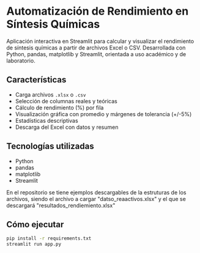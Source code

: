 #   Automatización de Rendimiento en Síntesis Químicas
Aplicación interactiva en Streamlit para calcular y visualizar el rendimiento de síntesis químicas a partir de archivos Excel o CSV. Desarrollada con Python, pandas, matplotlib y Streamlit, orientada a uso académico y de laboratorio.

## Características
- Carga archivos `.xlsx` o `.csv`
- Selección de columnas reales y teóricas
- Cálculo de rendimiento (%) por fila
- Visualización gráfica con promedio y márgenes de tolerancia (+/-5%)
- Estadísticas descriptivas
- Descarga del Excel con datos y resumen

## Tecnologías utilizadas
- Python
- pandas
- matplotlib
- Streamlit

En el repositorio se tiene ejemplos descargables de la estruturas de los archivos, siendo el archivo a cargar "datso_reaactivos.xlsx" y el que se descargará "resultados_rendiemiento.xlsx"

## Cómo ejecutar
```bash
pip install -r requirements.txt
streamlit run app.py
